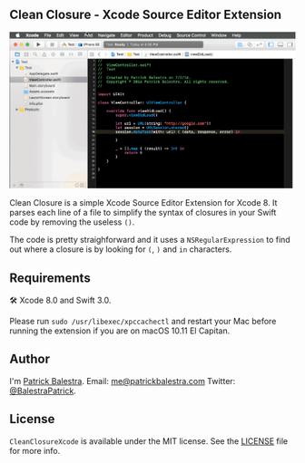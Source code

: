 ## Clean Closure - Xcode Source Editor Extension

<p align="center"><img src ="result.gif" width="800px"/></p>


Clean Closure is a simple Xcode Source Editor Extension for Xcode 8. It parses each line of a file to simplify the syntax of closures in your Swift code by removing the useless `()`.

The code is pretty straighforward and it uses a `NSRegularExpression` to find out where a closure is by looking for `(`,  `)` and  `in` characters.

## Requirements
🛠 Xcode 8.0 and Swift 3.0.

Please run `sudo /usr/libexec/xpccachectl` and restart your Mac before running the extension if you are on macOS 10.11 El Capitan.

## Author

I'm [Patrick Balestra](http://www.patrickbalestra.com).
Email: [me@patrickbalestra.com](mailto:me@patrickbalestra.com)
Twitter: [@BalestraPatrick](http://twitter.com/BalestraPatrick).

## License

`CleanClosureXcode` is available under the MIT license. See the [LICENSE](LICENSE) file for more info.